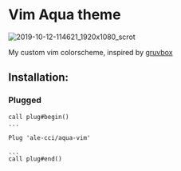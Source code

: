 # Vim Aqua theme
![2019-10-12-114621_1920x1080_scrot](https://user-images.githubusercontent.com/24639564/66699314-12968b80-ece6-11e9-8f23-71d3ca74b794.png)

My custom vim colorscheme, inspired by [gruvbox](https://github.com/morhetz/gruvbox)


## Installation:

### Plugged

```
call plug#begin()
...

Plug 'ale-cci/aqua-vim'

...
call plug#end()
```

